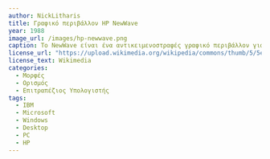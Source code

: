 ```yaml
---
author: NickLitharis
title: Γραφικό περιβάλλον HP NewWave
year: 1988
image_url: /images/hp-newwave.png
caption: Το NewWave είναι ένα αντικειμενοστραφές γραφικό περιβάλλον για υπολογιστή. Αναπτύχθηκε από την Hewlett-Packard και παρουσιάστηκε εμπορικά το 1988 για τις πρώτες εκδόσεις των Microsoft Windows. Ηταν το πρώτο 3D γραφικό περιβάλλον και μάλιστα όλα του τα στοιχεία η´ταν αντικείμενα δίνονταν τη δυνατότητα στο χρήστη να το επεξεργαστεί όπως θέλει. Χρησιμοποιήθηκε στα HP Vectras και σε άλλους συμβατούς με την IBM υπολογιστές που έτρεχαν Windows
license_url: "https://upload.wikimedia.org/wikipedia/commons/thumb/5/5e/HP_NewWave_beta_screenshot.png/640px-HP_NewWave_beta_screenshot.png" 
license_text: Wikimedia 
categories:
  - Μορφές 
  - Ορισμός
  - Επιτραπέζιος Υπολογιστής 
tags:
  - IBM 
  - Microsoft
  - Windows
  - Desktop 
  - PC 
  - HP
---
```

